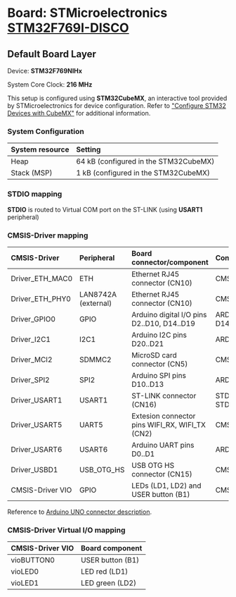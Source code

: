 # Board: STMicroelectronics [STM32F769I-DISCO](https://www.st.com/en/evaluation-tools/32f769idiscovery.html)

## Default Board Layer

Device: **STM32F769NIHx**

System Core Clock: **216 MHz**

This setup is configured using **STM32CubeMX**, an interactive tool provided by STMicroelectronics for device configuration.
Refer to ["Configure STM32 Devices with CubeMX"](https://github.com/Open-CMSIS-Pack/cmsis-toolbox/blob/main/docs/CubeMX.md) for additional information.

### System Configuration

| System resource       | Setting
|:----------------------|:--------------------------------------
| Heap                  | 64 kB (configured in the STM32CubeMX)
| Stack (MSP)           |  1 kB (configured in the STM32CubeMX)

### STDIO mapping

**STDIO** is routed to Virtual COM port on the ST-LINK (using **USART1** peripheral)

### CMSIS-Driver mapping

| CMSIS-Driver          | Peripheral            | Board connector/component                     | Connection
|:----------------------|:----------------------|:----------------------------------------------|:------------------------------
| Driver_ETH_MAC0       | ETH                   | Ethernet RJ45 connector (CN10)                | CMSIS_ETH
| Driver_ETH_PHY0       | LAN8742A (external)   | Ethernet RJ45 connector (CN10)                | CMSIS_ETH
| Driver_GPIO0          | GPIO                  | Arduino digital I/O pins D2..D10, D14..D19    | ARDUINO_UNO_D2..D10, D14..D19
| Driver_I2C1           | I2C1                  | Arduino I2C pins D20..D21                     | ARDUINO_UNO_I2C
| Driver_MCI2           | SDMMC2                | MicroSD card connector (CN5)                  | CMSIS_MCI
| Driver_SPI2           | SPI2                  | Arduino SPI pins D10..D13                     | ARDUINO_UNO_SPI
| Driver_USART1         | USART1                | ST-LINK connector (CN16)                      | STDIN, STDOUT, STDERR
| Driver_USART5         | UART5                 | Extesion connector pins WIFI_RX, WIFI_TX (CN2)| CMSIS_USART
| Driver_USART6         | USART6                | Arduino UART pins D0..D1                      | ARDUINO_UNO_UART
| Driver_USBD1          | USB_OTG_HS            | USB OTG HS connector (CN15)                   | CMSIS_USB_Device
| CMSIS-Driver VIO      | GPIO                  | LEDs (LD1, LD2) and USER button (B1)          | CMSIS_VIO

Reference to [Arduino UNO connector description](https://github.com/Open-CMSIS-Pack/cmsis-toolbox/blob/main/docs/ReferenceApplications.md#arduino-shield).

### CMSIS-Driver Virtual I/O mapping

| CMSIS-Driver VIO      | Board component
|:----------------------|:--------------------------------------
| vioBUTTON0            | USER button (B1)
| vioLED0               | LED red     (LD1)
| vioLED1               | LED green   (LD2)
